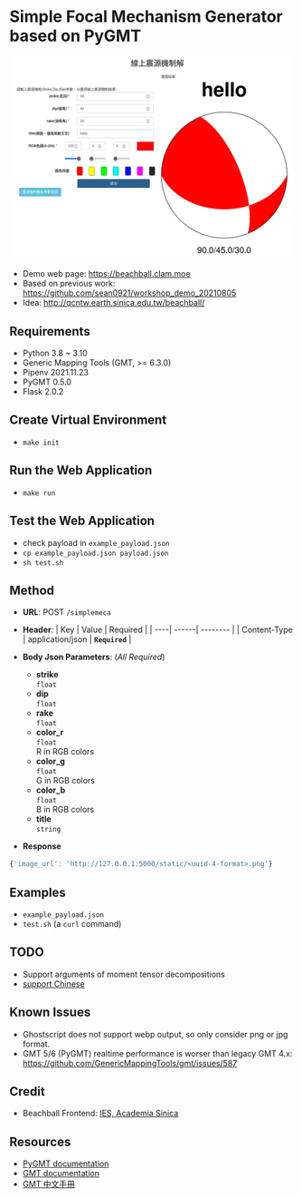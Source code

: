 # Simple Focal Mechanism Generator based on PyGMT

![](docs/demo.webp)

- Demo web page: <https://beachball.clam.moe>
- Based on previous work: <https://github.com/sean0921/workshop_demo_20210805>
- Idea: <http://qcntw.earth.sinica.edu.tw/beachball/>

## Requirements
- Python 3.8 ~ 3.10
- Generic Mapping Tools (GMT, >= 6.3.0)
- Pipenv 2021.11.23
- PyGMT 0.5.0
- Flask 2.0.2

## Create Virtual Environment
- `make init`

## Run the Web Application
- `make run`

## Test the Web Application
- check payload in `example_payload.json`
- `cp example_payload.json payload.json`
- `sh test.sh`

## Method
- **URL**: POST `/simplemeca`
- **Header**:
    | Key | Value | Required |
    | ----| ------| -------- |
    | Content-Type | application/json | **`Required`** |

- **Body Json Parameters**: (*All Required*)
    - **strike**<br>
      `float`
    - **dip**<br>
      `float`
    - **rake**<br>
      `float`
    - **color_r**<br>
      `float`<br>
      R in RGB colors
    - **color_g**<br>
      `float`<br>
      G in RGB colors
    - **color_b**<br>
      `float`<br>
      B in RGB colors
    - **title**<br>
      `string`
- **Response**
```javascript
{'image_url': 'http://127.0.0.1:5000/static/<uuid-4-format>.png'}
```

## Examples
- `example_payload.json`
- `test.sh` (a `curl` command)

## TODO
- Support arguments of moment tensor decompositions
- [support Chinese](https://docs.gmt-china.org/6.0/chinese/linux/)

## Known Issues
- Ghostscript does not support webp output, so only consider png or jpg format.
- GMT 5/6 (PyGMT) realtime performance is worser than legacy GMT 4.x: <https://github.com/GenericMappingTools/gmt/issues/587>

## Credit
- Beachball Frontend: [IES, Academia Sinica](https://www.earth.sinica.edu.tw/)

## Resources
- [PyGMT documentation](https://www.pygmt.org/latest/)
- [GMT documentation](https://docs.generic-mapping-tools.org/)
- [GMT 中文手冊](https://docs.gmt-china.org)
